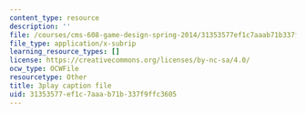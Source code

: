 ```yaml
---
content_type: resource
description: ''
file: /courses/cms-608-game-design-spring-2014/31353577ef1c7aaab71b337f9ffc3605_1506699.srt
file_type: application/x-subrip
learning_resource_types: []
license: https://creativecommons.org/licenses/by-nc-sa/4.0/
ocw_type: OCWFile
resourcetype: Other
title: 3play caption file
uid: 31353577-ef1c-7aaa-b71b-337f9ffc3605
---
```

